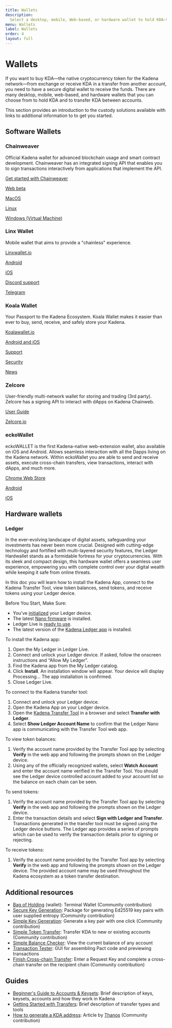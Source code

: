```yaml
---
title: Wallets
description:
  Select a desktop, mobile, Web-based, or hardware wallet to hold KDA—the native cryptocurrency token for the Kadena network—and to manage transfer between accounts.
menu: Wallets
label: Wallets
order: 4
layout: full
---
```


# Wallets

If you want to buy KDA—the native cryptocurrency token for the Kadena network—from exchange or receive KDA in a transfer from another account, you need to have a secure digital wallet to receive the funds.
There are many desktop, mobile, web-based, and hardware wallets that you can choose from to hold KDA and to transfer KDA between accounts.

This section provides an introduction to the custody solutions available with links to additional information to to get you started.

## Software Wallets

### Chainweaver

Official Kadena wallet for advanced blockchain usage and smart contract development. 
Chainweaver has an integrated signing API that enables you to sign transactions interactively from applications that implement the API.

[Get started with Chainweaver](/participate/wallets/chainweaver)

[Web beta](https://chainweaver.kadena.network)

[MacOS](https://github.com/kadena-io/chainweaver/releases/download/v2.2.3/kadena-chainweaver-mac-2.2.3.0.zip)

[Linux](https://github.com/kadena-io/chainweaver/releases/download/v2.2.3/kadena-chainweaver-linux-2.2.3.0.deb)

[Windows (Virtual Machine)](https://github.com/kadena-io/chainweaver/releases/download/v2.2.3/kadena-chainweaver-vm.2.2.3.0.ova)

### Linx Wallet

Mobile wallet that aims to provide a "chainless" experience.

[Linxwallet.io](https://www.linxwallet.xyz/#)

[Android](https://play.google.com/store/apps/details?id=com.thinedgelabs.linx_wallet)

[iOS](https://apps.apple.com/us/app/thinedgelabs-linx-wallet/id6450412379)

[Discord support](https://discord.gg/FEbnXbV9xZ)

[Telegram](https://t.me/linx_wallet_chat)

### Koala Wallet

Your Passport to the Kadena Ecosystem. Koala Wallet makes it easier than ever to
buy, send, receive, and safely store your Kadena.

[Koalawallet.io](https://koalawallet.io)

[Android and iOS](https://koalawallet.io/download)

[Support](https://support.koalawallet.io/hc/en-us)

[Security](https://koalawallet.io/security)

[News](https://koalawallet.io/news)

### Zelcore

User-friendly multi-network wallet for storing and trading (3rd party). Zelcore
has a signing API to interact with dApps on Kadena Chainweb.

[User Guide](https://babening.io/zelcore-guide)

[Zelcore.io](https://zelcore.io)

### eckoWallet

eckoWALLET is the first Kadena-native web-extension wallet, also available on
iOS and Android. Allows seamless interaction with all the Dapps living on the
Kadena network. Within eckoWallet you are able to send and receive assets,
execute cross-chain transfers, view transactions, interact with dApps, and much
more.

[Chrome Web Store](https://chrome.google.com/webstore/detail/eckowallet/bofddndhbegljegmpmnlbhcejofmjgbn)

[Android](https://play.google.com/store/apps/details?id=com.xwallet.mobile)

[iOS](https://apps.apple.com/us/app/x-wallet-by-kaddex/id1632056372)

## Hardware wallets

### Ledger

In the ever-evolving landscape of digital assets, safeguarding your investments
has never been more crucial. Designed with cutting-edge technology and fortified
with multi-layered security features, the Ledger Hardwallet stands as a
formidable fortress for your cryptocurrencies. With its sleek and compact
design, this hardware wallet offers a seamless user experience, empowering you
with complete control over your digital wealth while keeping it safe from online
threats.

In this doc you will learn how to install the Kadena App, connect to the
Kadena Transfer Tool, view token balances, send tokens, and receive tokens using your Ledger device.

Before You Start, Make Sure:

- You’ve [initialized](https://support.ledgerwallet.com/hc/en-us/articles/360000613793) your Ledger device.
- The latest [Nano firmware](https://support.ledgerwallet.com/hc/en-us/articles/360002731113) is installed.
- Ledger Live is [ready to use](https://support.ledger.com/hc/en-us/articles/4404389606417-Download-and-install-Ledger-Live).
- The latest version of the [Kadena Ledger app](https://github.com/ledgerhq/app-kadena) is installed.

To install the Kadena app:

1. Open the My Ledger in Ledger Live.
1. Connect and unlock your Ledger device.
   If asked, follow the onscreen instructions and “Allow My Ledger".
1. Find the Kadena app from the My Ledger catalog.
2. Click **Install**.
   An installation window will appear.
   Your device will display Processing...
   The app installation is confirmed.
1. Close Ledger Live.

To connect to the Kadena transfer tool:

1. Connect and unlock your Ledger device.
1. Open the Kadena App on your Ledger device.
1. Open the [Kadena Transfer Tool](https://transfer.chainweb.com/) in a browser and select **Transfer with Ledger**.
1. Select **Show Ledger Account Name** to confirm that the Ledger Nano app is communicating with the Transfer Tool web app.

To view token balances:

1. Verify the account name provided by the Transfer Tool app by selecting **Verify** in the web app and following the prompts shown on the Ledger device.
2. Using any of the officially recognized wallets, select **Watch Account** and enter the account name verified in the Transfer Tool.
   You should see the Ledger device controlled account added to your account list so the balance on each chain can be seen.

To send tokens:

1. Verify the account name provided by the Transfer Tool app by selecting **Verify** in the web app and following the prompts shown on the Ledger device.
1. Enter the transaction details and select **Sign with Ledger and Transfer**.
   Transactions generated in the transfer tool must be signed using the Ledger device buttons.
   The Ledger app provides a series of prompts which can be used to verify the transaction details prior to signing or rejecting.

To receive tokens:

1. Verify the account name provided by the Transfer Tool app by selecting **Verify** in the web app and following the prompts shown on the Ledger device.
   The provided account name may be used throughout the Kadena ecosystem as a token transfer destination.

## Additional resources

- [Bag of Holding](https://github.com/kadena-community/bag-of-holding) (wallet):
  Terminal Wallet (Community contribution)
- [Secure Key Generation](https://github.com/kadena-community/secure-keygen):
  Package for generating Ed25519 key pairs with user supplied entropy (Community
  contribution)
- [Simple Key Generation](https://kadena-community.github.io/kadena-transfer-js/):
  Generate a key pair with one click (Community contribution)
- [Simple Token Transfer](https://kadena-community.github.io/kadena-transfer-js/):
  Transfer KDA to new or existing accounts (Community contribution)
- [Simple Balance Checker](https://balance.chainweb.com): View the current
  balance of any account
- [Transaction Tester](http://txtool.chainweb.com): GUI for assembling Pact code
  and previewing transactions
- [Finish Cross-chain Transfer](https://kadena-community.github.io/kadena-transfer-js/):
  Enter a Request Key and complete a cross-chain transfer on the recipient chain
  (Community contribution)

## Guides

- [Beginner's Guide to Accounts & Keysets](/blogchain/2020/beginners-guide-to-kadena-accounts-keysets-2020-01-14):
  Brief description of keys, keysets, accounts and how they work in Kadena
- [Getting Started with Transfers](/blogchain/2019/kadena-public-blockchain-getting-started-with-transfers-2019-12-19):
  Brief description of transfer types and tools
- [How to generate a KDA address](https://medium.com/kadenacoin/how-to-generate-a-kda-address-fd009a06ea05):
  Article by [Thanos](https://medium.com/@Thanos_42) (Community contribution)

